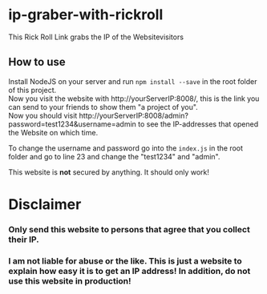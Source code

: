 # ip-graber-with-rickroll
 This Rick Roll Link grabs the IP of the Websitevisitors

## How to use
 Install NodeJS on your server and run `npm install --save` in the root folder of this project.  
 Now you visit the website with http://yourServerIP:8008/, this is the link you can send to your friends to show them "a project of you".  
 Now you should visit http://yourServerIP:8008/admin?password=test1234&username=admin to see the IP-addresses that opened the Website on which time.

 To change the username and password go into the `index.js` in the root folder and go to line 23 and change the "test1234" and "admin".  
   
 This website is __not__ secured by anything. It should only work! 


 # Disclaimer
 ### Only send this website to persons that agree that you collect their IP. 
 ### I am not liable for abuse or the like. This is just a website to explain how easy it is to get an IP address! In addition, do not use this website in production!
